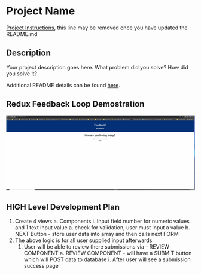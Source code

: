 # Project Name

[Project Instructions](./INSTRUCTIONS.md), this line may be removed once you have updated the README.md

## Description

Your project description goes here. What problem did you solve? How did you solve it?

Additional README details can be found [here](https://github.com/PrimeAcademy/readme-template/blob/master/README.md).

## Redux Feedback Loop Demostration
![Redux Feedback Loop Demo](/public/images/Animation.gif)


## HIGH Level Development Plan

1. Create 4 views 
    a. Components
        i. Input field number for numeric values and 1 text input value
            a. check for validation, user must input a value
            b. NEXT Button - store user data into array and then calls next FORM
2. The above logic is for all user supplied input afterwards
    1. User will be able to review there submissions via - REVIEW COMPONENT
        a. REVIEW COMPONENT - will have a SUBMIT button which will POST data to database
            i. After user will see a submission success page


